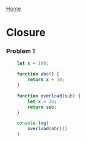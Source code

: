 [Home](../../README.md)

# Closure

### Problem 1

```js
    let x = 100;

    function abc() {
        return x + 10;
    }

    function overload(sub) {
        let x = 30;
        return sub;
    }

    console.log(
        overload(abc)()
    )
```
